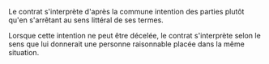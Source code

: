Le contrat s'interprète d'après la commune intention des parties plutôt qu'en s'arrêtant au sens littéral de ses termes.

Lorsque cette intention ne peut être décelée, le contrat s'interprète selon le sens que lui donnerait une personne raisonnable placée dans la même situation.
